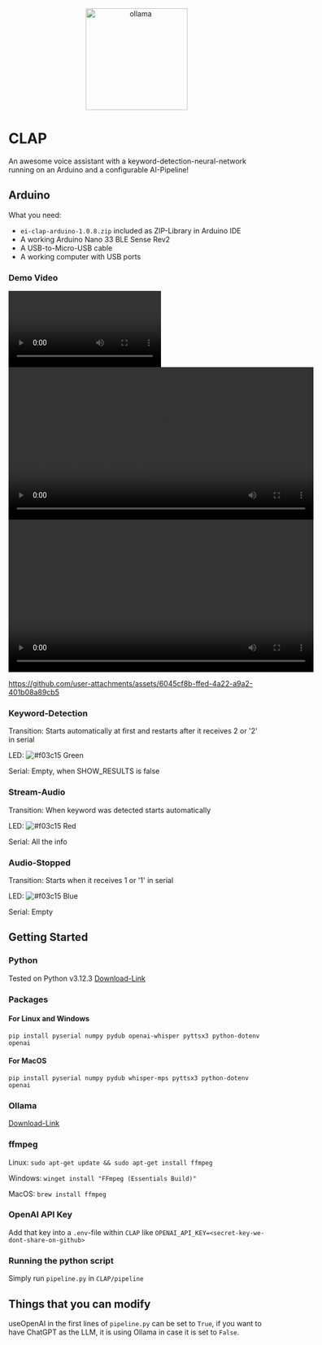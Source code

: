<div align="center">
    <img alt="ollama" height="200px" src="https://github.com/user-attachments/assets/709f4826-436d-4857-9c3a-cadd48d38851">
</div>


# CLAP

An awesome voice assistant with a keyword-detection-neural-network running on an Arduino and a configurable AI-Pipeline!

## Arduino

What you need:

- `ei-clap-arduino-1.0.8.zip` included as ZIP-Library in Arduino IDE
- A working Arduino Nano 33 BLE Sense Rev2
- A USB-to-Micro-USB cable
- A working computer with USB ports

### Demo Video
<video src="https://github.com/user-attachments/assets/7f52a635-189b-4524-bf02-a25c52fe0ebe.mp4"></video>
<video src="[https://deinlinkzumvideo.mp4](https://github.com/user-attachments/assets/7f52a635-189b-4524-bf02-a25c52fe0ebe)" controls width="600">
  Dein Browser unterstützt dieses Video-Tag nicht.
</video>
<video src="https://github.com/user-attachments/assets/7f52a635-189b-4524-bf02-a25c52fe0ebe" controls width="600">
  Dein Browser unterstützt dieses Video-Tag nicht.
</video>




https://github.com/user-attachments/assets/6045cf8b-ffed-4a22-a9a2-401b08a89cb5



### Keyword-Detection

Transition: Starts automatically at first and restarts after it receives 2 or '2' in serial

LED: ![#f03c15](https://placehold.co/15x15/00ff00/00ff00.png) Green

Serial: Empty, when SHOW_RESULTS is false

### Stream-Audio

Transition: When keyword was detected starts automatically

LED: ![#f03c15](https://placehold.co/15x15/ff0000/ff0000.png) Red

Serial: All the info

### Audio-Stopped

Transition: Starts when it receives 1 or '1' in serial

LED: ![#f03c15](https://placehold.co/15x15/0000ff/0000ff.png) Blue

Serial: Empty


## Getting Started

### Python

Tested on Python v3.12.3 [Download-Link](https://www.python.org/downloads/)

### Packages

#### For Linux and Windows

```
pip install pyserial numpy pydub openai-whisper pyttsx3 python-dotenv openai
```

#### For MacOS

```
pip install pyserial numpy pydub whisper-mps pyttsx3 python-dotenv openai
```

### Ollama

[Download-Link](https://ollama.com/download)

### ffmpeg

Linux: `sudo apt-get update && sudo apt-get install ffmpeg`

Windows: `winget install "FFmpeg (Essentials Build)"`

MacOS: `brew install ffmpeg`

### OpenAI API Key
Add that key into a `.env`-file within `CLAP` like `OPENAI_API_KEY=<secret-key-we-dont-share-on-github>`

### Running the python script

Simply run `pipeline.py` in `CLAP/pipeline`

## Things that you can modify

useOpenAI in the first lines of `pipeline.py` can be set to `True`, if you want to have ChatGPT as the LLM, it is using Ollama in case it is set to `False`.  
